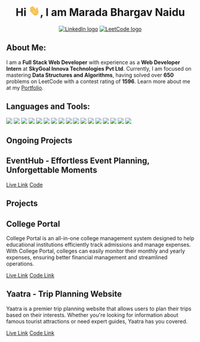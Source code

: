 <link rel="stylesheet" href="https://cdn.jsdelivr.net/gh/devicons/devicon@v2.15.1/devicon.min.css">
          
<h1 align="center">Hi <img src="https://raw.githubusercontent.com/ABSphreak/ABSphreak/master/gifs/Hi.gif" width="30px">, I am Marada Bhargav Naidu </h1>

<p align="center">
  <a href="https://www.linkedin.com/in/bhargav-naidu/"><img src="https://img.shields.io/static/v1?label=LinkedIn&message=maradabhargavnaidu&style=flat-square&logo=LinkedIn&color=blue" alt="LinkedIn logo" /></a>
  <a href="https://leetcode.com/u/BHASAH1829/"><img src="https://img.shields.io/static/v1?label=LeetCode&message=maradabhargavnaidu&style=flat-square&logo=LeetCode&color=blue" alt="LeetCode logo" /></a>
</p>

## About Me:

I am a <b>Full Stack Web Developer</b> with experience as a <b>Web Developer Intern</b> at <b>SkyGoal Innova Technologies Pvt Ltd</b>. Currently, I am focused on mastering <b>Data Structures and Algorithms</b>, having solved over <b>650</b> problems on LeetCode with a contest rating of <b>1596</b>. Learn more about me at my <a href="https://maradabhargavnaidu.netlify.app">Portfolio</a>.

## Languages and Tools:

<code><img src="https://img.shields.io/badge/HTML5-E34F26?style=for-the-badge&logo=html5&logoColor=white"></code>
<code><img src="https://img.shields.io/badge/CSS3-1572B6?style=for-the-badge&logo=css3&logoColor=white"></code>
<code><img src="https://img.shields.io/badge/JavaScript-323330?style=for-the-badge&logo=javascript&logoColor=F7DF1E"></code>
<code><img src="https://img.shields.io/badge/C-00599C?style=for-the-badge&logo=c&logoColor=white"></code>
<code><img src="https://img.shields.io/badge/Python-FFD43B?style=for-the-badge&logo=python&logoColor=blue"></code>
<code><img src="https://img.shields.io/badge/Java-F7DF1E?style=for-the-badge&logo=java&logoColor=black"></code>
<code><img src="https://img.shields.io/badge/React-20232A?style=for-the-badge&logo=react&logoColor=61DAFB"></code>
<code><img src="https://img.shields.io/badge/Redux-593D88?style=for-the-badge&logo=redux&logoColor=white"></code>
<code><img src="https://img.shields.io/badge/Node.js-339933?style=for-the-badge&logo=nodedotjs&logoColor=white"></code>
<code><img src="https://img.shields.io/badge/Express.js-000000?style=for-the-badge&logo=express&logoColor=white"></code>
<code><img src="https://img.shields.io/badge/Bootstrap-563D7C?style=for-the-badge&logo=bootstrap&logoColor=white"></code>
<code><img src="https://img.shields.io/badge/Tailwind_CSS-38B2AC?style=for-the-badge&logo=tailwind-css&logoColor=white"></code>
<code><img src="https://img.shields.io/badge/MongoDB-4EA94B?style=for-the-badge&logo=mongodb&logoColor=white"></code>
<code><img src="https://img.shields.io/badge/MySQL-00000F?style=for-the-badge&logo=mysql&logoColor=white"></code>
<code><img src="https://img.shields.io/badge/Linux-FCC624?style=for-the-badge&logo=linux&logoColor=black"></code>
<code><img src="https://img.shields.io/badge/GitHub-100000?style=for-the-badge&logo=github&logoColor=white"></code>
<code><img src="https://img.shields.io/badge/Figma-F24E1E?style=for-the-badge&logo=figma&logoColor=white"></code>


## Ongoing Projects
<h2>EventHub - Effortless Event Planning, Unforgettable Moments</h2>

<a href="https://https://event-hub-chi-five.vercel.app/">Live Link</a>
<a href="https://github.com/maradabhargavnaidu/EventHub">Code</a>

## Projects
<h2>College Portal</h2>
<p>College Portal is an all-in-one college management system designed to help educational institutions efficiently track admissions and manage expenses. With College Portal, colleges can easily monitor their monthly and yearly expenses, ensuring better financial management and streamlined operations.</p>
<a href="https://cllgportal.netlify.app">Live Link</a>
<a href="https://github.com/maradabhargavnaidu/vasavi-dashboard">Code Link</a>

<h2>Yaatra - Trip Planning Website</h2>
<p>Yaatra is a premier trip planning website that allows users to plan their trips based on their interests. Whether you're looking for information about famous tourist attractions or need expert guides, Yaatra has you covered.</p>
<a href = "https://yaatra.onrender.com">Live Link</a>
<a href="https://github.com/maradabhargavnaidu/yaatra">Code Link</a>

<!--
**BhArgAvNaiD/BhArgAvNaiD** is a ✨ _special_ ✨ repository because its `README.md` (this file) appears on your GitHub profile.

Here are some ideas to get you started:

- 🔭 I’m currently working on ...
- 🌱 I’m currently learning ...
- 👯 I’m looking to collaborate on ...
- 🤔 I’m looking for help with ...
- 💬 Ask me about ...
- 📫 How to reach me: ...
- 😄 Pronouns: ...
- ⚡ Fun fact: ...
  -->
